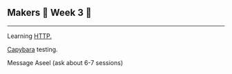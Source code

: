 ## Makers                                         🚩 Week 3 🚩

---

Learning [HTTP.](/toolbox/ruby/http-and-the-web.md)

[Capybara](http://teamcapybara.github.io/capybara/) testing.

Message Aseel \(ask about 6-7 sessions\)

